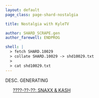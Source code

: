 ```yaml
---
layout: default
page_class: page-shard-nostalgia

title: Nostalgia with KyleTV

author: SHARD_SCRAPE.gen
author_farewell: ENDPROG

shell: |
  > fetch SHARD.10029
  > collate SHARD.10029 -> shd10029.txt
  >
  > cat shd10029.txt
---
```


DESC. GENERATING

<ol role="list">
  <a href="2016-01-27-snaxx-kash">????-??-??: SNAXX & KASH</a>
</ol>
